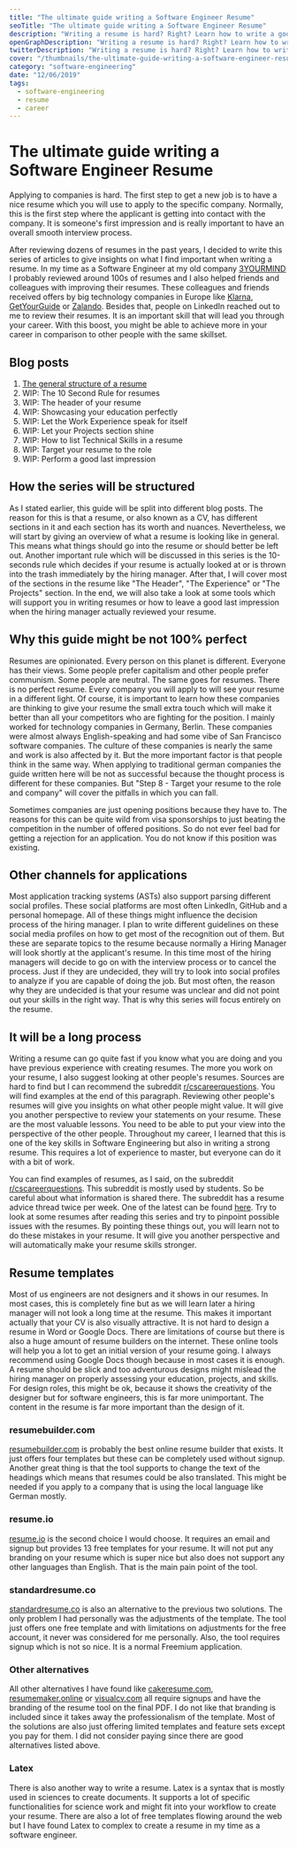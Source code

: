 ```yaml
---
title: "The ultimate guide writing a Software Engineer Resume"
seoTitle: "The ultimate guide writing a Software Engineer Resume"
description: "Writing a resume is hard? Right? Learn how to write a good resume that will give you offers by Apple, Microsoft, Amazon or Google. This guide will lead you through the pain points of writing a resume."
openGraphDescription: "Writing a resume is hard? Right? Learn how to write a good resume that will give you offers by Apple, Microsoft, Amazon or Google."
twitterDescription: "Writing a resume is hard? Right? Learn how to write a good resume that will give you offers by Apple, Microsoft, Amazon or Google."
cover: "/thumbnails/the-ultimate-guide-writing-a-software-engineer-resume.png"
category: "software-engineering"
date: "12/06/2019"
tags:
  - software-engineering
  - resume
  - career
---
```


# The ultimate guide writing a Software Engineer Resume

Applying to companies is hard. The first step to get a new job is to have a nice resume which you will use to apply to the specific company. Normally, this is the first step where the applicant is getting into contact with the company. It is someone's first impression and is really important to have an overall smooth interview process.

After reviewing dozens of resumes in the past years, I decided to write this series of articles to give insights on what I find important when writing a resume. In my time as a Software Engineer at my old company [3YOURMIND](https://www.3yourmind.com/) I probably reviewed around 100s of resumes and I also helped friends and colleagues with improving their resumes. These colleagues and friends received offers by big technology companies in Europe like [Klarna](https://www.klarna.com/de/), [GetYourGuide](https://www.getyourguide.com/) or [Zalando](https://zalando.com/). Besides that, people on LinkedIn reached out to me to review their resumes. It is an important skill that will lead you through your career. With this boost, you might be able to achieve more in your career in comparison to other people with the same skillset.

## Blog posts

1. [The general structure of a resume](/the-general-structure-of-a-resume/)
1. WIP: The 10 Second Rule for resumes
1. WIP: The header of your resume
1. WIP: Showcasing your education perfectly
1. WIP: Let the Work Experience speak for itself
1. WIP: Let your Projects section shine
1. WIP: How to list Technical Skills in a resume
1. WIP: Target your resume to the role
1. WIP: Perform a good last impression

## How the series will be structured

As I stated earlier, this guide will be split into different blog posts. The reason for this is that a resume, or also known as a CV, has different sections in it and each section has its worth and nuances. Nevertheless, we will start by giving an overview of what a resume is looking like in general. This means what things should go into the resume or should better be left out. Another important rule which will be discussed in this series is the 10-seconds rule which decides if your resume is actually looked at or is thrown into the trash immediately by the hiring manager. After that, I will cover most of the sections in the resume like "The Header", "The Experience" or "The Projects" section. In the end, we will also take a look at some tools which will support you in writing resumes or how to leave a good last impression when the hiring manager actually reviewed your resume.

## Why this guide might be not 100% perfect

Resumes are opinionated. Every person on this planet is different. Everyone has their views. Some people prefer capitalism and other people prefer communism. Some people are neutral. The same goes for resumes. There is no perfect resume. Every company you will apply to will see your resume in a different light. Of course, it is important to learn how these companies are thinking to give your resume the small extra touch which will make it better than all your competitors who are fighting for the position. I mainly worked for technology companies in Germany, Berlin. These companies were almost always English-speaking and had some vibe of San Francisco software companies. The culture of these companies is nearly the same and work is also affected by it. But the more important factor is that people think in the same way. When applying to traditional german companies the guide written here will be not as successful because the thought process is different for these companies. But "Step 8 - Target your resume to the role and company" will cover the pitfalls in which you can fall.

Sometimes companies are just opening positions because they have to. The reasons for this can be quite wild from visa sponsorships to just beating the competition in the number of offered positions. So do not ever feel bad for getting a rejection for an application. You do not know if this position was existing.

## Other channels for applications

Most application tracking systems (ASTs) also support parsing different social profiles. These social platforms are most often LinkedIn, GitHub and a personal homepage. All of these things might influence the decision process of the hiring manager. I plan to write different guidelines on these social media profiles on how to get most of the recognition out of them. But these are separate topics to the resume because normally a Hiring Manager will look shortly at the applicant's resume. In this time most of the hiring managers will decide to go on with the interview process or to cancel the process. Just if they are undecided, they will try to look into social profiles to analyze if you are capable of doing the job. But most often, the reason why they are undecided is that your resume was unclear and did not point out your skills in the right way. That is why this series will focus entirely on the resume.

## It will be a long process

Writing a resume can go quite fast if you know what you are doing and you have previous experience with creating resumes. The more you work on your resume, I also suggest looking at other people's resumes. Sources are hard to find but I can recommend the subreddit [r/cscareerquestions](https://www.reddit.com/r/cscareerquestions/). You will find examples at the end of this paragraph. Reviewing other people's resumes will give you insights on what other people might value. It will give you another perspective to review your statements on your resume. These are the most valuable lessons. You need to be able to put your view into the perspective of the other people. Throughout my career, I learned that this is one of the key skills in Software Engineering but also in writing a strong resume. This requires a lot of experience to master, but everyone can do it with a bit of work.

You can find examples of resumes, as I said, on the subreddit [r/cscareerquestions](https://www.reddit.com/r/cscareerquestions/). This subreddit is mostly used by students. So be careful about what information is shared there. The subreddit has a resume advice thread twice per week. One of the latest can be found [here](https://www.reddit.com/r/cscareerquestions/comments/e5dbq7/resume_advice_thread_december_03_2019/). Try to look at some resumes after reading this series and try to pinpoint possible issues with the resumes. By pointing these things out, you will learn not to do these mistakes in your resume. It will give you another perspective and will automatically make your resume skills stronger.

## Resume templates

Most of us engineers are not designers and it shows in our resumes. In most cases, this is completely fine but as we will learn later a hiring manager will not look a long time at the resume. This makes it important actually that your CV is also visually attractive. It is not hard to design a resume in Word or Google Docs. There are limitations of course but there is also a huge amount of resume builders on the internet. These online tools will help you a lot to get an initial version of your resume going. I always recommend using Google Docs though because in most cases it is enough. A resume should be slick and too adventurous designs might mislead the hiring manager on properly assessing your education, projects, and skills. For design roles, this might be ok, because it shows the creativity of the designer but for software engineers, this is far more unimportant. The content in the resume is far more important than the design of it.

### resumebuilder.com

[resumebuilder.com](https://resumebuilder.com) is probably the best online resume builder that exists. It just offers four templates but these can be completely used without signup. Another great thing is that the tool supports to change the text of the headings which means that resumes could be also translated. This might be needed if you apply to a company that is using the local language like German mostly.

### resume.io

[resume.io](https://resume.io) is the second choice I would choose. It requires an email and signup but provides 13 free templates for your resume. It will not put any branding on your resume which is super nice but also does not support any other languages than English. That is the main pain point of the tool.

### standardresume.co

[standardresume.co](https://app.standardresume.co/) is also an alternative to the previous two solutions. The only problem I had personally was the adjustments of the template. The tool just offers one free template and with limitations on adjustments for the free account, it never was considered for me personally. Also, the tool requires signup which is not so nice. It is a normal Freemium application.

### Other alternatives

All other alternatives I have found like [cakeresume.com](https://www.cakeresume.com/), [resumemaker.online](https://www.resumemaker.online/) or [visualcv.com](https://www.visualcv.com/) all require signups and have the branding of the resume tool on the final PDF. I do not like that branding is included since it takes away the professionalism of the template. Most of the solutions are also just offering limited templates and feature sets except you pay for them. I did not consider paying since there are good alternatives listed above.

### Latex

There is also another way to write a resume. Latex is a syntax that is mostly used in sciences to create documents. It supports a lot of specific functionalities for science work and might fit into your workflow to create your resume. There are also a lot of free templates flowing around the web but I have found Latex to complex to create a resume in my time as a software engineer.
